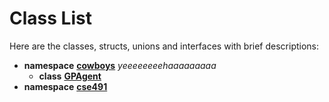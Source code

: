 
# Class List


Here are the classes, structs, unions and interfaces with brief descriptions:

* **namespace** [**cowboys**](namespacecowboys.md) _yeeeeeeeehaaaaaaaaa_     
    * **class** [**GPAgent**](classcowboys_1_1_g_p_agent.md)     
* **namespace** [**cse491**](namespacecse491.md) 

